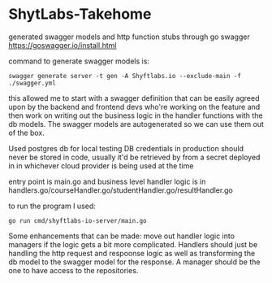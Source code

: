 # ShytLabs-Takehome

generated swagger models and http function stubs through go swagger
https://goswagger.io/install.html

command to generate swagger models is:

    swagger generate server -t gen -A Shyftlabs.io --exclude-main -f ./swagger.yml 

this allowed me to start with a swagger definition that can be easily agreed upon by the backend and frontend devs who're working on the feature and then work on writing out the business logic in the handler functions with the db models. The swagger models are autogenerated so we can use them out of the box.

Used postgres db for local testing
    DB credentials in production should never be stored in code, usually it'd be retrieved by from a secret deployed in in whichever cloud provider is being used at the time

entry point is main.go and business level handler logic is in handlers.go/courseHandler.go/studentHandler.go/resultHandler.go

to run the program I used: 

    go run cmd/shyftlabs-io-server/main.go

Some enhancements that can be made: 
    move out handler logic into managers if the logic gets a bit more complicated. Handlers should just be handling the http request and respoonse logic as well as transforming the db model to the swagger model for the response. A manager should be the one to have access to the repositories. 